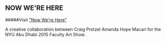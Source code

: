 NOW WE'RE HERE 
--------------

#####Visit ["Now We're Here"](http://craigprotzel.github.io/sand/)


A creative collaboration between Craig Protzel Amanda Hope Macari for the NYU Abu Dhabi 2015 Faculty Art Show.

